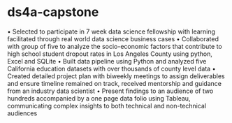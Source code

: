 # ds4a-capstone

• Selected to participate in 7 week data science fellowship with learning facilitated through real world data science business cases
• Collaborated with group of five to analyze the socio-economic factors that contribute to high school student dropout rates in Los
Angeles County using python, Excel and SQLite
• Built data pipeline using Python and analyzed five California education datasets with over thousands of county level data
• Created detailed project plan with biweekly meetings to assign deliverables and ensure timeline remained on track, received
mentorship and guidance from an industry data scientist
• Present findings to an audience of two hundreds accompanied by a one page data folio using Tableau, communicating complex
insights to both technical and non-technical audiences
